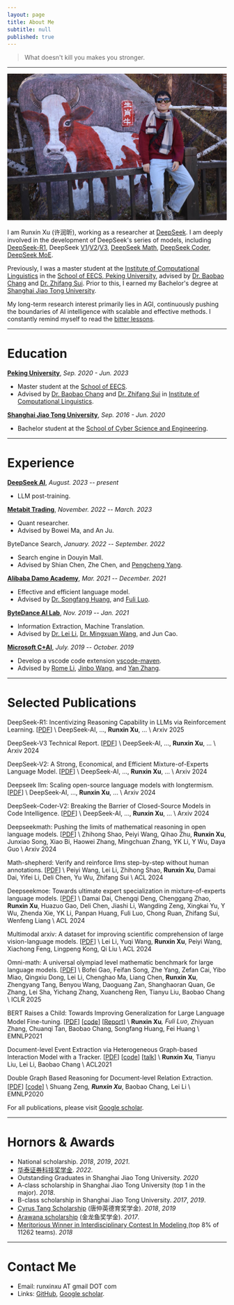```yaml
---
layout: page
title: About Me
subtitle: null
published: true
---
```





> What doesn't kill you makes you stronger.

----------------------------

![img](/myself_tiny.jpeg)


I am Runxin Xu (许润昕), working as a researcher at [DeepSeek](https://chat.deepseek.com/). I am deeply involved in the development of DeepSeek's series of models, including [DeepSeek-R1](https://arxiv.org/abs/2501.12948), DeepSeek [V1](https://arxiv.org/abs/2401.02954)/[V2](https://arxiv.org/abs/2405.04434)/[V3](https://arxiv.org/abs/2412.19437), [DeepSeek Math](https://arxiv.org/abs/2402.03300), [DeepSeek Coder](https://arxiv.org/abs/2406.11931), [DeepSeek MoE](https://arxiv.org/abs/2401.06066). 

Previously, I was a master student at the [Institute of Computational Linguistics](https://icl.pku.edu.cn/) in the [School of EECS, Peking University](https://eecs.pku.edu.cn/), advised by [Dr. Baobao Chang](https://icl.pku.edu.cn/cy/cbb/index.htm) and [Dr. Zhifang Sui](https://icl.pku.edu.cn/cy/szf/ywb/index.htm). Prior to this, I earned my Bachelor's degree at [Shanghai Jiao Tong University](https://www.sjtu.edu.cn).

My long-term research interest primarily lies in AGI, continuously pushing the boundaries of AI intelligence with scalable and effective methods. I constantly remind myself to read the [bitter lessons](http://www.incompleteideas.net/IncIdeas/BitterLesson.html).



----------------------------

# Education

[**Peking University**](https://www.pku.edu.cn/), *Sep. 2020 - Jun. 2023*

- Master student at the [School of EECS](https://eecs.pku.edu.cn/).
- Advised by [Dr. Baobao Chang](https://icl.pku.edu.cn/cy/cbb/index.htm) and [Dr. Zhifang Sui](https://icl.pku.edu.cn/cy/szf/ywb/index.htm) in [Institute of Computational Linguistics](https://icl.pku.edu.cn/).

[**Shanghai Jiao Tong University**](https://www.sjtu.edu.cn/), *Sep. 2016 - Jun. 2020*

- Bachelor student at the [School of Cyber Science and Engineering](https://infosec.sjtu.edu.cn/).

----------------------------

# Experience

[**DeepSeek AI**](https://chat.deepseek.com/), *August. 2023 -- present*

- LLM post-training.

[**Metabit Trading**](https://www.metabit-trading.com/home), *November. 2022 -- March. 2023*

- Quant researcher.
- Advised by Bowei Ma, and An Ju.

ByteDance Search, *January. 2022 -- September. 2022*

- Search engine in Douyin Mall.
- Advised by Shian Chen, Zhe Chen, and [Pengcheng Yang](https://scholar.google.com/citations?user=5oUR6xIAAAAJ&hl=zh-CN).

[**Alibaba Damo Academy**](https://damo.alibaba.com/), *Mar. 2021 -- December. 2021*

- Effective and efficient language model.
- Advised by [Dr. Songfang Huang](https://www.linkedin.com/in/songfang), and [Fuli Luo](https://luofuli.github.io).

[**ByteDance AI Lab**](https://ailab.bytedance.com), *Nov. 2019 -- Jan. 2021*

- Information Extraction, Machine Translation.
- Advised by [Dr. Lei Li](https://lileicc.github.io), [Dr. Mingxuan Wang](https://mingxuan.github.io), and Jun Cao.

[**Microsoft C+AI**](https://www.microsoftpartnercommunity.com/t5/Cloud-AI/ct-p/cloud-ai), *July. 2019 -- October. 2019*

- Develop a vscode code extension [vscode-maven](https://github.com/microsoft/vscode-maven/graphs/contributors).
- Advised by [Rome Li](https://github.com/akaroml), [Jinbo Wang](https://github.com/testforstephen), and [Yan Zhang](https://github.com/Eskibear).

----------------------------

# Selected Publications

DeepSeek-R1: Incentivizing Reasoning Capability in LLMs via Reinforcement Learning. \[[PDF](https://arxiv.org/abs/2501.12948)\] \\
DeepSeek-AI, ..., **Runxin Xu**, ... \\
Arxiv 2025

DeepSeek-V3 Technical Report. \[[PDF](https://arxiv.org/pdf/2412.19437)\] \\
DeepSeek-AI, ..., **Runxin Xu**, ... \\
Arxiv 2024

DeepSeek-V2: A Strong, Economical, and Efficient Mixture-of-Experts Language Model. \[[PDF](https://arxiv.org/pdf/2405.04434)\] \\
DeepSeek-AI, ..., **Runxin Xu**, ... \\
Arxiv 2024

Deepseek llm: Scaling open-source language models with longtermism. \[[PDF](https://arxiv.org/pdf/2406.11931)\] \\
DeepSeek-AI, ..., **Runxin Xu**, ... \\
Arxiv 2024

DeepSeek-Coder-V2: Breaking the Barrier of Closed-Source Models in Code Intelligence. \[[PDF](https://arxiv.org/pdf/2406.11931)\] \\
DeepSeek-AI, ..., **Runxin Xu**, ... \\
Arxiv 2024

Deepseekmath: Pushing the limits of mathematical reasoning in open language models. \[[PDF](https://arxiv.org/pdf/2402.03300)\] \\
Zhihong Shao, Peiyi Wang, Qihao Zhu, **Runxin Xu**, Junxiao Song, Xiao Bi, Haowei Zhang, Mingchuan Zhang, YK Li, Y Wu, Daya Guo \\
Arxiv 2024

Math-shepherd: Verify and reinforce llms step-by-step without human annotations. \[[PDF](https://aclanthology.org/2024.acl-long.510.pdf)\] \\
Peiyi Wang, Lei Li, Zhihong Shao, **Runxin Xu**, Damai Dai, Yifei Li, Deli Chen, Yu Wu, Zhifang Sui \\
ACL 2024

Deepseekmoe: Towards ultimate expert specialization in mixture-of-experts language models. \[[PDF](https://arxiv.org/pdf/2401.06066)\] \\
Damai Dai, Chengqi Deng, Chenggang Zhao, **Runxin Xu**, Huazuo Gao, Deli Chen, Jiashi Li, Wangding Zeng, Xingkai Yu, Y Wu, Zhenda Xie, YK Li, Panpan Huang, Fuli Luo, Chong Ruan, Zhifang Sui, Wenfeng Liang \\
ACL 2024
	
Multimodal arxiv: A dataset for improving scientific comprehension of large vision-language models. \[[PDF](https://arxiv.org/pdf/2403.00231)\] \\
Lei Li, Yuqi Wang, **Runxin Xu**, Peiyi Wang, Xiachong Feng, Lingpeng Kong, Qi Liu \\
ACL 2024

Omni-math: A universal olympiad level mathematic benchmark for large language models. \[[PDF](https://arxiv.org/pdf/2410.07985)\] \\
Bofei Gao, Feifan Song, Zhe Yang, Zefan Cai, Yibo Miao, Qingxiu Dong, Lei Li, Chenghao Ma, Liang Chen, **Runxin Xu**, Zhengyang Tang, Benyou Wang, Daoguang Zan, Shanghaoran Quan, Ge Zhang, Lei Sha, Yichang Zhang, Xuancheng Ren, Tianyu Liu, Baobao Chang \\
ICLR 2025

BERT Raises a Child: Towards Improving Generalization for Large Language Model Fine-tuning. \[[PDF](https://aclanthology.org/2021.emnlp-main.749.pdf)\] \[[code](https://github.com/RunxinXu/ChildTuning)\] \[[Report](https://mp.weixin.qq.com/s/zO0RSVeUOxnYece-ZORV6w)\] \\
**Runxin Xu**<sup>*</sup>, Fuli Luo<sup>*</sup>, Zhiyuan Zhang, Chuanqi Tan, Baobao Chang, Songfang Huang, Fei Huang \\
EMNLP2021

Document-level Event Extraction via Heterogeneous Graph-based Interaction Model with a Tracker. \[[PDF](https://aclanthology.org/2021.acl-long.274.pdf)\] \[[code](https://github.com/RunxinXu/GIT)\] \[[talk](https://www.bilibili.com/video/BV1sf4y1N7Hq)\] \\
**Runxin Xu**, Tianyu Liu, Lei Li, Baobao Chang \\
ACL2021

Double Graph Based Reasoning for Document-level Relation Extraction. \[[PDF](https://www.aclweb.org/anthology/2020.emnlp-main.127.pdf)\] \[[code](https://github.com/DreamInvoker/GAIN)\] \\
Shuang Zeng<sup>*</sup>, **Runxin Xu**<sup>*</sup>, Baobao Chang, Lei Li \\
EMNLP2020

For all publications, please visit [Google scholar](https://scholar.google.com/citations?hl=en&user=dRp21l4AAAAJ).

----------------------------

# Hornors & Awards

- National scholarship.  *2018*, *2019*, *2021*.
- [华泰证券科技奖学金](https://cs.pku.edu.cn/info/1428/3643.htm).  *2022*.
- Outstanding Graduates in Shanghai Jiao Tong University.  *2020*
- A-class scholarship in Shanghai Jiao Tong University (top 1 in the major). *2018*.
- B-class scholarship in Shanghai Jiao Tong University.  *2017*, *2019*.
- [Cyrus Tang Scholarship](http://www.tangfoundation.org.cn/)  (唐仲英德育奖学金). *2018*, *2019*
- [Arawana scholarship](https://jjh.jinlongyu.cn/project/index.aspx?NC=105003002) (金龙鱼奖学金).  *2017*.
- [Meritorious Winner in Interdisciplinary Contest In Modeling ](https://www.comap.com/undergraduate/contests/)(top 8% of 11262 teams).  *2018*

----------------------------

# Contact Me

- Email: runxinxu AT gmail DOT com
- Links: [GitHub](https://github.com/RunxinXu), [Google scholar](https://scholar.google.com/citations?hl=en&user=dRp21l4AAAAJ).
